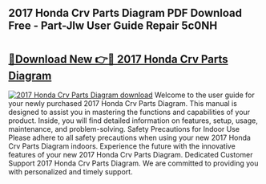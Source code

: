 ## 2017 Honda Crv Parts Diagram PDF Download Free - Part-Jlw User Guide Repair 5c0NH

# <h2><a href="http://dfh68f.blite.top/?on=2017+Honda+Crv+Parts+Diagram">🔗Download New 👉🔴 2017 Honda Crv Parts Diagram</a></h2>

[![2017 Honda Crv Parts Diagram download](https://i.imgur.com/lujVjoI.png)](http://dfh68f.blite.top/?on=2017+Honda+Crv+Parts+Diagram)
Welcome to the user guide for your newly purchased 2017 Honda Crv Parts Diagram. This manual is designed to assist you in mastering the functions and capabilities of your product. Inside, you will find detailed information on features, setup, usage, maintenance, and problem-solving. Safety Precautions for Indoor Use Please adhere to all safety precautions when using your new 2017 Honda Crv Parts Diagram indoors. Experience the future with the innovative features of your new 2017 Honda Crv Parts Diagram. Dedicated Customer Support 2017 Honda Crv Parts Diagram. We are committed to providing you with personalized and timely support.

